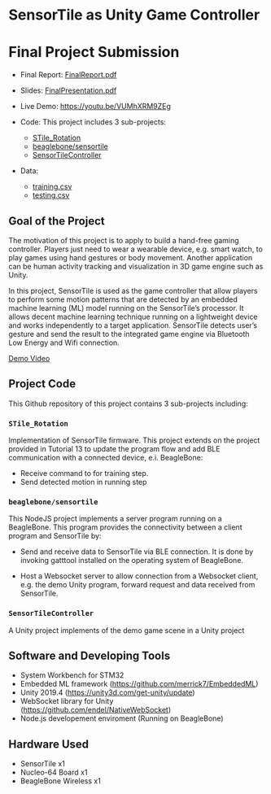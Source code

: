 # SensorTile as Unity Game Controller

# Final Project Submission

* Final Report: [FinalReport.pdf](FinalReport.pdf)

* Slides: [FinalPresentation.pdf](FinalPresentation.pdf)

* Live Demo: https://youtu.be/VUMhXRM9ZEg

* Code: This project includes 3 sub-projects:
  * [STile_Rotation](STile_Rotation)
  * [beaglebone/sensortile](beaglebone/sensortile)
  * [SensorTileController](SensorTileController)

* Data:
  * [training.csv](data/training.csv)
  * [testing.csv](data/testing.csv)

## Goal of the Project

The motivation of this project is to apply to build a hand-free gaming controller. Players just need to wear a wearable device, e.g. smart watch, to play games using hand gestures or body movement. Another application can be human activity tracking and visualization in 3D game engine such as Unity.

In this project, SensorTile is used as the game controller that allow players to perform some motion patterns that are detected by an embedded machine learning (ML) model running on the SensorTile’s processor. It allows decent machine learning technique running on a lightweight device and works independently to a target application. SensorTile detects user’s gesture and send the result to the integrated game engine via Bluetooth Low Energy and Wifi connection.

[Demo Video](https://youtu.be/VUMhXRM9ZEg)

## Project Code

This Github repository of this project contains 3 sub-projects including:

### `STile_Rotation`

Implementation of SensorTile firmware. This project extends on the project provided in Tutorial 13 to update the program flow and add BLE communication with a connected device, e.i. BeagleBone:

  * Receive command to for training step.
  * Send detected motion in running step

### `beaglebone/sensortile`

This NodeJS project implements a server program running on a BeagleBone. This program provides the connectivity between a client program and SensorTile by:

* Send and receive data to SensorTile via BLE connection. It is done by invoking gatttool installed on the operating system of BeagleBone.

* Host a Websocket server to allow connection from a Websocket client, e.g. the demo Unity program, forward request and data received from SensorTile.

### `SensorTileController`

A Unity project implements of the demo game scene in a Unity project

## Software and Developing Tools

* System Workbench for STM32
* Embedded ML framework (https://github.com/merrick7/EmbeddedML)
* Unity 2019.4 (https://unity3d.com/get-unity/update)
* WebSocket library for Unity (https://github.com/endel/NativeWebSocket)
* Node.js developement enviroment (Running on BeagleBone)

## Hardware Used

* SensorTile x1
* Nucleo-64 Board x1
* BeagleBone Wireless x1

